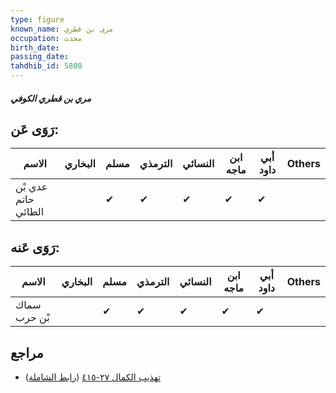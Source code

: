```yaml
---
type: figure
known_name: مري بن قطري
occupation: محدث
birth_date:
passing_date:
tahdhib_id: 5880
---
```

##### مري بن قطري الكوفي

## رَوَى عَن:
| الاسم               | البخاري | مسلم | الترمذي | النسائي | ابن ماجه | أبي داود | Others |
| ------------------- | ------- | ---- | ------- | ------- | -------- | -------- | ------ |
| عدي بْن حاتم الطائي |         | ✔    | ✔       | ✔       | ✔        | ✔        |        |
## رَوَى عَنه:
| الاسم        | البخاري | مسلم | الترمذي | النسائي | ابن ماجه | أبي داود | Others |
| ------------ | ------- | ---- | ------- | ------- | -------- | -------- | ------ |
| سماك بْن حرب |         | ✔    | ✔       | ✔       | ✔        | ✔        |        |
## مراجع
- [تهذيب الكمال ٢٧-٤١٥](obsidian://open?vault=Tahdhib-al-Kamal&file=Figures/٥٨٨٠-مري%20بن%20قطري%20الكوفي) ([رابط الشاملة](https://shamela.ws/book/3722/14804))